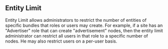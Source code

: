 ## Entity Limit
Entity Limit allows administrators to restrict the number of entities of 
specific bundles that roles or users may create. For example, if a site has 
an "Advertiser" role that can create "advertisement" nodes, then the entity limit
administrator can restrict all users in that role to a specific number of nodes. 
He may also restrict users on a per-user basis.
